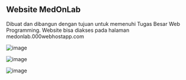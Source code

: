 ## Website MedOnLab
Dibuat dan dibangun dengan tujuan untuk memenuhi Tugas Besar Web Programming.
Website bisa diakses pada halaman medonlab.000webhostapp.com

![image](https://user-images.githubusercontent.com/46711970/81464421-e1cef400-91eb-11ea-8057-6b4e43d05c9e.png)
	
![image](https://user-images.githubusercontent.com/46711970/81464451-1c389100-91ec-11ea-8ba2-4089e70bc80b.png)

![image](https://user-images.githubusercontent.com/46711970/81464464-3bcfb980-91ec-11ea-9127-2f2bae287006.png)
